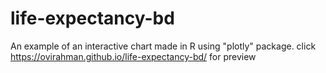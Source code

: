 # life-expectancy-bd
An example of an interactive chart made in R using "plotly" package.
click https://ovirahman.github.io/life-expectancy-bd/ for preview
